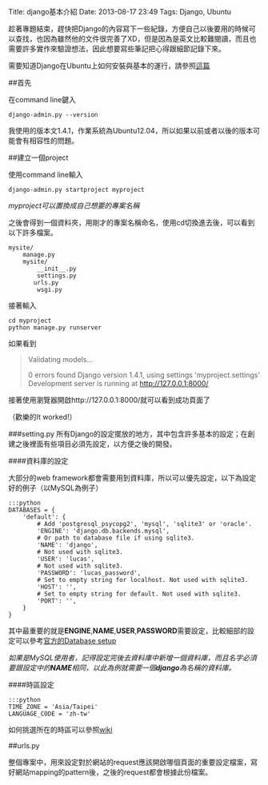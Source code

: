 Title: django基本介紹
Date: 2013-08-17 23:49
Tags: Django, Ubuntu

趁著專題結束，趕快把Django的內容寫下一些紀錄，方便自己以後要用的時候可以查找，也因為雖然他的文件很完善了XD，但是因為是英文比較難閱讀，而且也需要許多實作來驗證想法，因此想要寫些筆記把心得跟細節記錄下來。

需要知道Django在Ubuntu上如何安裝與基本的運行，請參照[這篇][blog]

[blog]: http://lucaswei.blogspot.tw/2012/01/ubuntu-django.html

##首先

在command line鍵入

    django-admin.py --version

我使用的版本文1.4.1，作業系統為Ubuntu12.04，所以如果以前或者以後的版本可能會有相容性的問題。

##建立一個project

使用command line輸入

    django-admin.py startproject myproject

_myproject可以置換成自己想要的專案名稱_

之後會得到一個資料夾，用剛才的專案名稱命名，使用cd切換進去後，可以看到以下許多檔案。

    mysite/
        manage.py
        mysite/
            __init__.py
            settings.py
           urls.py
            wsgi.py

接著輸入

    cd myproject
    python manage.py runserver

如果看到

>Validating models...
>
>0 errors found
>Django version 1.4.1, using settings 'myproject.settings'
>Development server is running at http://127.0.0.1:8000/

接著使用瀏覽器開啟http://127.0.0.1:8000/就可以看到成功頁面了

（歡樂的It worked!）

###setting.py
所有Django的設定擺放的地方，其中包含許多基本的設定；在創建之後裡面有些項目必須先設定，以方便之後的開發。

####資料庫的設定

大部分的web framework都會需要用到資料庫，所以可以優先設定，以下為設定好的例子（以MySQL為例子）

    :::python
    DATABASES = {
        'default': {
            # Add 'postgresql_psycopg2', 'mysql', 'sqlite3' or 'oracle'.
            'ENGINE': 'django.db.backends.mysql',
            # Or path to database file if using sqlite3.
            'NAME': 'django',
            # Not used with sqlite3.
            'USER': 'lucas',
            # Not used with sqlite3.
            'PASSWORD': 'lucas_password',
            # Set to empty string for localhost. Not used with sqlite3.
            'HOST': '',
            # Set to empty string for default. Not used with sqlite3.
            'PORT': '',
        }
    }

其中最重要的就是**ENGINE**,**NAME**,**USER**,**PASSWORD**需要設定，比較細部的設定可以參考[官方的Database setup][]

_如果是MySQL使用者，記得設定完後去資料庫中新增一個資料庫，而且名字必須要跟設定中的**NAME**相同，以此為例就需要一個**django**為名稱的資料庫。_

[官方的Database setup]: https://docs.djangoproject.com/en/1.4/intro/tutorial01/#database-setup

####時區設定

    :::python
    TIME_ZONE = 'Asia/Taipei'
    LANGUAGE_CODE = 'zh-tw'

如何挑選所在的時區可以參照[wiki][wiki]

[wiki]:http://en.wikipedia.org/wiki/List_of_tz_zones_by_name

##urls.py

整個專案中，用來設定對於網站的request應該開啟哪個頁面的重要設定檔案，寫好網站mapping的pattern後，之後的request都會根據此份檔案。


